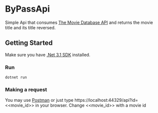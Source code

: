 # ByPassApi
Simple Api that consumes [The Movie Database API](https://developers.themoviedb.org/3/getting-started/introduction) and returns the movie title and its title reversed.

## Getting Started
Make sure you have [.Net 3.1 SDK](https://dotnet.microsoft.com/download/dotnet/3.1) installed.

### Run
    dotnet run
### Making a request
You may use [Postman](https://www.postman.com/) or just type https://localhost:44329/api?id=<<movie_id>> in your browser. Change <<movie_id>> with a movie id
